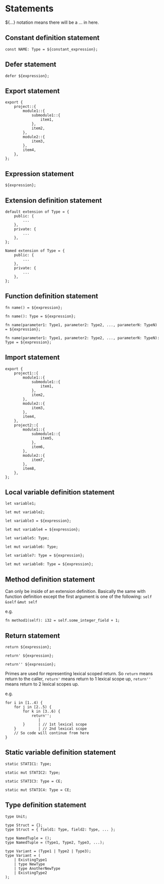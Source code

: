 # Statements

${...} notation means there will be a ... in here.

## Constant definition statement

```
const NAME: Type = ${constant_expression};
```

## Defer statement

```
defer ${expression};
```

## Export statement

```
export {
    project::{
        module1::{
            submodule1::{
                item1,
            },
            item2,
        },
        module2::{
            item3,
        },
        item4,
    },
};
```

## Expression statement

```
${expression};
```

## Extension definition statement

```
default extension of Type = {
    public: {
        ...
    },
    private: {
        ...
    },
};
```

```
Named extension of Type = {
    public: {
        ...
    },
    private: {
        ...
    },
};
```

## Function definition statement

```
fn name() = ${expression};
```

```
fn name(): Type = ${expression};
```

```
fn name(parameter1: Type1, parameter2: Type2, ..., parameterN: TypeN) = ${expression};
```

```
fn name(parameter1: Type1, parameter2: Type2, ..., parameterN: TypeN): Type = ${expression};
```

## Import statement

```
export {
    project1::{
        module1::{
            submodule1::{
                item1,
            },
            item2,
        },
        module2::{
            item3,
        },
        item4,
    },
    project2::{
        module1::{
            submodule1::{
                item5,
            },
            item6,
        },
        module2::{
            item7,
        },
        item8,
    },
};
```

## Local variable definition statement

```
let variable1;
```

```
let mut variable2;
```

```
let variable3 = ${expression};
```

```
let mut variable4 = ${expression};
```

```
let variable5: Type;
```

```
let mut variable6: Type;
```

```
let variable7: Type = ${expression};
```

```
let mut variable8: Type = ${expression};
```

## Method definition statement

Can only be inside of an extension definition.
Basically the same with function definition except the first argument is one of the following: `self` `&self` `&mut self`

e.g.
```
fn method1(self): i32 = self.some_integer_field + 1;
```

## Return statement

```
return ${expression};
```

```
return' ${expression};
```

```
return'' ${expression};
```

Primes are used for representing lexical scoped return.
So `return` means return to the caller, `return'` means return to 1 lexical scope up, `return''` means return to 2 lexical scopes up.

e.g.
```
for i in [1..4) {
    for j in [2..5) {
        for k in [3..6) {
            return'';
               |
        }      | // 1st lexical scope
    }          | // 2nd lexical scope
    // So code will continue from here
}
```

## Static variable definition statement

```
static STATIC1: Type;
```

```
static mut STATIC2: Type;
```

```
static STATIC3: Type = CE;
```

```
static mut STATIC4: Type = CE;
```

## Type definition statement

```
type Unit;
```

```
type Struct = {};
type Struct = { field1: Type, field2: Type, ... };
```

```
type NamedTuple = ();
type NamedTuple = (Type1, Type2, Type3, ...);
```

```
type Variant = (Type1 | Type2 | Type3);
type Variant = (
    | ExistingType1
    | type NewType
    | type AnotherNewType
    | ExistingType2
);
```
